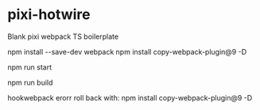 # pixi-hotwire

Blank pixi webpack TS boilerplate

npm install --save-dev webpack
npm install copy-webpack-plugin@9 -D

npm run start

npm run build


hookwebpack erorr roll back with:
npm install copy-webpack-plugin@9 -D
